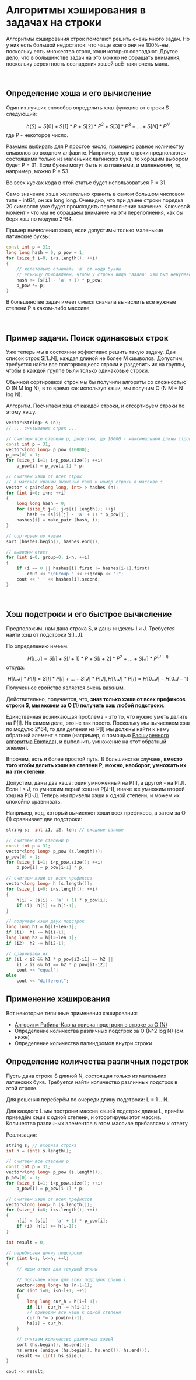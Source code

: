 # Алгоритмы хэширования в задачах на строки

Алгоритмы хэширования строк помогают решить очень много задач. Но у них есть большой недостаток: что чаще всего они не 100%-ны, поскольку есть множество строк, хэши которых совпадают. Другое дело, что в большинстве задач на это можно не обращать внимания, поскольку вероятность совпадения хэшей всё-таки очень мала.

&nbsp;

## Определение хэша и его вычисление

Один из лучших способов определить хэш-функцию от строки S следующий:

$$ h(S)  =  S[0]  +  S[1] * P  +  S[2] * P^2  +  S[3] * P^3  +  ...  +  S[N] * P^N $$
где P - некоторое число.

Разумно выбирать для P простое число, примерно равное количеству символов во входном алфавите. Например, если строки предполаются состоящими только из маленьких латинских букв, то хорошим выбором будет P = 31. Если буквы могут быть и заглавными, и маленькими, то, например, можно P = 53.

Во всех кусках кода в этой статье будет использоваться P = 31.

Само значение хэша желательно хранить в самом большом числовом типе - int64, он же long long. Очевидно, что при длине строки порядка 20 символов уже будет происходить переполнение значение. Ключевой момент - что мы не обращаем внимание на эти переполнения, как бы беря хэш по модулю 2^64.

Пример вычисления хэша, если допустимы только маленькие латинские буквы:

<!--- TODO: specify code snippet id -->
``` cpp
const int p = 31;
long long hash = 0, p_pow = 1;
for (size_t i=0; i<s.length(); ++i)
{
    // желательно отнимать 'a' от кода буквы
    // единицу прибавляем, чтобы у строки вида 'aaaaa' хэш был ненулевой
    hash += (s[i] - 'a' + 1) * p_pow;
    p_pow *= p;
}
```
В большинстве задач имеет смысл сначала вычислить все нужные степени P в каком-либо массиве.

&nbsp;

## Пример задачи. Поиск одинаковых строк

Уже теперь мы в состоянии эффективно решить такую задачу. Дан список строк S[1..N], каждая длиной не более M символов. Допустим, требуется найти все повторяющиеся строки и разделить их на группы, чтобы в каждой группе были только одинаковые строки.

Обычной сортировкой строк мы бы получили алгоритм со сложностью O (N M log N), в то время как используя хэши, мы получим O (N M + N log N).

Алгоритм. Посчитаем хэш от каждой строки, и отсортируем строки по этому хэшу.

<!--- TODO: specify code snippet id -->
``` cpp
vector<string> s (n);
// ... считывание строк ...

// считаем все степени p, допустим, до 10000 - максимальной длины строк
const int p = 31;
vector<long long> p_pow (10000);
p_pow[0] = 1;
for (size_t i=1; i<p_pow.size(); ++i)
    p_pow[i] = p_pow[i-1] * p;

// считаем хэши от всех строк
// в массиве храним значение хэша и номер строки в массиве s
vector < pair<long long, int> > hashes (n);
for (int i=0; i<n; ++i)
{
    long long hash = 0;
    for (size_t j=0; j<s[i].length(); ++j)
        hash += (s[i][j] - 'a' + 1) * p_pow[j];
    hashes[i] = make_pair (hash, i);
}

// сортируем по хэшам
sort (hashes.begin(), hashes.end());

// выводим ответ
for (int i=0, group=0; i<n; ++i)
{
    if (i == 0 || hashes[i].first != hashes[i-1].first)
        cout << "\nGroup " << ++group << ":";
    cout << ' ' << hashes[i].second;
}
```

&nbsp;

## Хэш подстроки и его быстрое вычисление

Предположим, нам дана строка S, и даны индексы I и J. Требуется найти хэш от подстроки S[I..J].

По определению имеем:

$$ H[I..J]  =  S[I]  +  S[I+1] * P  +  S[I+2] * P^2  +  ...  + S[J] * P^(J-I) $$
откуда:

$$ H[I..J] * P[I]  =  S[I] * P[I]  +  ...  +  S[J] * P[J],
H[I..J] * P[I]  =  H[0..J]  -  H[0..I-1] $$
Полученное свойство является очень важным.

Действительно, получается, что, **зная только хэши от всех префиксов строки S, мы можем за O (1) получить хэш любой подстроки**.

Единственная возникающая проблема - это то, что нужно уметь делить на P[I]. На самом деле, это не так просто. Поскольку мы вычисляем хэш по модулю 2^64, то для деления на P[I] мы должны найти к нему обратный элемент в поле (например, с помощью [Расширенного алгоритма Евклида](extended_Euclid_algorithm)), и выполнить умножение на этот обратный элемент.

Впрочем, есть и более простой путь. В большинстве случаев, **вместо того чтобы делить хэши на степени P, можно, наоборот, умножать их на эти степени**.

Допустим, даны два хэша: один умноженный на P[I], а другой - на P[J]. Если I < J, то умножим перый хэш на P[J-I], иначе же умножим второй хэш на P[I-J]. Теперь мы привели хэши к одной степени, и можем их спокойно сравнивать.

Например, код, который вычисляет хэши всех префиксов, а затем за O (1) сравнивает две подстроки:

<!--- TODO: specify code snippet id -->
``` cpp
string s;  int i1, i2, len; // входные данные

// считаем все степени p
const int p = 31;
vector<long long> p_pow (s.length());
p_pow[0] = 1;
for (size_t i=1; i<p_pow.size(); ++i)
    p_pow[i] = p_pow[i-1] * p;

// считаем хэши от всех префиксов
vector<long long> h (s.length());
for (size_t i=0; i<s.length(); ++i)
{
    h[i] = (s[i] - 'a' + 1) * p_pow[i];
    if (i)  h[i] += h[i-1];
}

// получаем хэши двух подстрок
long long h1 = h[i1+len-1];
if (i1)  h1 -= h[i1-1];
long long h2 = h[i2+len-1];
if (i2)  h2 -= h[i2-1];

// сравниваем их
if (i1 < i2 && h1 * p_pow[i2-i1] == h2 ||
    i1 > i2 && h1 == h2 * p_pow[i1-i2])
    cout << "equal";
else
    cout << "different";
```

## Применение хэширования

Вот некоторые типичные применения хэширования:

* [Алгоритм Рабина-Карпа поиска подстроки в строке за O (N)](rabin_karp)
* Определение количества различных подстрок за O (N^2 log N) (см. ниже)
* Определение количества палиндромов внутри строки

## Определение количества различных подстрок

Пусть дана строка S длиной N, состоящая только из маленьких латинских букв. Требуется найти количество различных подстрок в этой строке.

Для решения переберём по очереди длину подстроки: L = 1 .. N.

Для каждого L мы построим массив хэшей подстрок длины L, причём приведём хэши к одной степени, и отсортируем этот массив. Количество различных элементов в этом массиве прибавляем к ответу.

Реализация:

<!--- TODO: specify code snippet id -->
``` cpp
string s; // входная строка
int n = (int) s.length();

// считаем все степени p
const int p = 31;
vector<long long> p_pow (s.length());
p_pow[0] = 1;
for (size_t i=1; i<p_pow.size(); ++i)
    p_pow[i] = p_pow[i-1] * p;

// считаем хэши от всех префиксов
vector<long long> h (s.length());
for (size_t i=0; i<s.length(); ++i)
{
    h[i] = (s[i] - 'a' + 1) * p_pow[i];
    if (i)  h[i] += h[i-1];
}

int result = 0;

// перебираем длину подстроки
for (int l=1; l<=n; ++l)
{
    // ищем ответ для текущей длины

    // получаем хэши для всех подстрок длины l
    vector<long long> hs (n-l+1);
    for (int i=0; i<n-l+1; ++i)
    {
        long long cur_h = h[i+l-1];
        if (i)  cur_h -= h[i-1];
        // приводим все хэши к одной степени
        cur_h *= p_pow[n-i-1];
        hs[i] = cur_h;
    }

    // считаем количество различных хэшей
    sort (hs.begin(), hs.end());
    hs.erase (unique (hs.begin(), hs.end()), hs.end());
    result += (int) hs.size();
}

cout << result;
```
